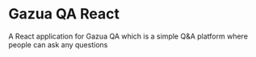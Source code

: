 # Gazua QA React

A React application for Gazua QA which is a simple Q&A platform where people can ask any questions